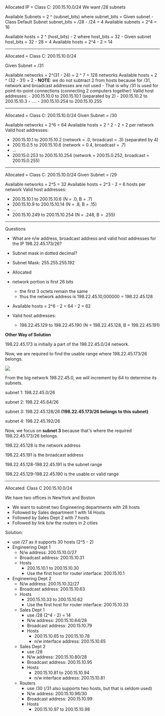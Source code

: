 

Allocated IP = Class C: 200.15.10.0/24
We want /28 subnets

Available Subnets = 2 ^ (subnet_bits)
	where
		subnet_bits = Given subnet - Class Default Subnet
		subnet_bits = /28 - /24 = 4
		Available subnets = 2^4 = 16

Available hosts = 2 ^ (host_bits) - 2
	where
		host_bits = 32 - Given subnet
		host_bits = 32 - 28 = 4
		Available hosts = 2^4 - 2 = 14


---


Allocated = Class C: 200.15.10.0/24

Given Subnet = /31

Available networks = 2^(31 - 24) = 2 ^ 7 = 128 networks
Available hosts = 2 ^ (32 - 31) = 2
	- **NOTE**: we do not subtract 2 from hosts because for /31, network and broadcast addresses are not used
	- That is why /31 is used for point-to-point connections (connecting 2 computers together)
Vallid host addresses:
	- 200.15.10.0 to 200.15.10.1 (separated by 2)
	- 200.15.10.2 to 200.15.10.3
	- ....
	- 200.15.10.254 to 200.15.10.255


---


Allocated = Class C: 200.15.10.0/24
Given Subnet = /30

Available networks = 2^6 = 64
Available hosts = 2 ^ 2 - 2 = 2 per network
Valid host addresses:
- 200.15.10.1 to 200.15.10.2 (network = .0, broadcast = .3) (separated by 4)
- 200.15.0.5 to 200.15.10.6 (network = 0.4, broadcast = .7)
- ...
- 200.15.0.253 to 200.15.10.254 (network = 200.15.0.252, broadcast = 200.15.0.255)


---

Allocated = Class C: 200.15.10.0/24
Given Subnet = /29

Available networks = 2^5 = 32
Available hosts = 2^3 - 2 = 6 hosts per network
Valid host addresses:
- 200.15.10.1 to 200.15.10.6 (N = .0, B = .7)
- 200.15.10.9 to 200.15.10.14 (N = .8, B = .15)
- ...
- 200.15.10.249 to 200.15.10.254 (N = .248, B = .255)


---

Questions
- What are n/w address, broadcast address and valid host addresses for the IP 198.22.45.173/26?
- Subnet mask in dotted decimal?

- Subnet Mask: 255.255.255.192
-  Allocated

- network portion is first 26 bits
	- the first 3 octets remain the same
	- thus the network address is 198.22.45.10,000000 = 198.22.45.128
- Available hosts = 2^6 - 2 = 64 - 2 = 62
- Valid host addresses:
	- 198.22.45.129 to 198.22.45.190 (N = 198.22.45.128, B = 198.22.45.191)


**Other Way of Solution**

198.22.45.173 is initially a part of the 198.22.45.0/24 network.

Now, we are required to find the usable range where 198.22.45.173/26 belongs.

![](https://img-c.udemycdn.com/redactor/raw/2020-04-23_10-33-09-3fe601270ca5823d7d4a9934ce310e99.PNG)

  

From the big network 198.22.45.0, we will increment by 64 to determine its subnets.

subnet 1: 198.22.45.0/26

subnet 2: 198.22.45.64/26

subnet 3: 198.22.45.128/26 **(198.22.45.173/26 belongs to this subnet)**

subnet 4: 198.22.45.192/26

  

Now, we focus on **subnet 3** because that's where the required 198.22.45.173/26 belongs.

198.22.45.128 is the network address

198.22.45.191 is the broadcast address

198.22.45.128-198.22.45.191 is the subnet range

198.22.45.129-198.22.45.190 is the usable or valid range



---

Allocated: Class C 200.15.10.0/24

We have two offices in NewYork and Boston
- We want to subnet two Engineering departments with 28 hosts
- Followed by Sales department 1 with 14 Hosts
- Followed by Sales Dept 2 with 7 hosts
- Followed by link b/w the routers in 2 cities

Solution:
- use /27 as it supports 30 hosts (2^5 - 2)
- Engineering Dept 1
	- N/w address:            200.15.10.0/27
	- Broadcast address: 200.15.10.31
	- Hosts
		- 200.15.10.1 to 200.15.10.30
		- Use the first host for router interface: 200.15.10.1
- Engineering Dept 2
	- N/w address:            200.15.10.32/27
	- Broadcast address: 200.15.10.63
	- Hosts
		- 200.15.10.33 to 200.15.10.62
		- Use the first host for router interface: 200.15.10.33
  - Sales Dept 1
	  - use /28 (2^4 - 2) = 14
	  - N/w address:            200.15.10.64/28
	  - Broadcast address: 200.15.10.79
	  - Hosts
		  - 200.15.10.65 to 200.15.10.78
		  - n/w interface address: 200.15.10.65
  - Sales Dept 2
	  - use /28
	  - N/w address:             200.15.10.80/28
	  - Broadcast address:  200.15.10.95
	  - Hosts
		  - 200.15.10.81 to 200.15.10.94
		  - n/w interface address: 200.15.10.81
  - Routers
	  - use /30 (/31 also supports two hosts, but that is seldom used)
	  - N/w address:              200.15.10.96/30
	  - Broadcast address:   200.15.10.99
	  - Hosts
		  - 200.15.10.97 to 200.15.10.98